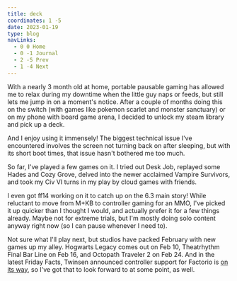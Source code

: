 ```yaml
---
title: deck
coordinates: 1 -5
date: 2023-01-19
type: blog
navLinks:
  - 0 0 Home
  - 0 -1 Journal
  - 2 -5 Prev
  - 1 -4 Next
---
```


With a nearly 3 month old at home, portable pausable gaming has allowed me to
relax during my downtime when the little guy naps or feeds, but still lets me
jump in on a moment's notice. After a couple of months doing this on the switch
(with games like
<a class="link" data-x="2" data-y="-2">pokemon scarlet</a> and
<a class="link" data-x="3" data-y="-4">monster sanctuary</a>) or on my phone
with
<a class="link" data-x="2" data-y="-3">board game arena</a>, I decided to unlock
my steam library and pick up a deck.

And I enjoy using it immensely! The biggest technical issue I've encountered
involves the screen not turning back on after sleeping, but with its short boot
times, that issue hasn't bothered me too much.

So far, I've played a few games on it. I tried out Desk Job, replayed some Hades
and Cozy Grove, delved into the newer acclaimed Vampire Survivors, and took my
Civ VI turns in my play by cloud games with friends.

I even got ff14 working on it to catch up on the 6.3 main story! While reluctant
to move from M+KB to controller gaming for an MMO, I've picked it up quicker
than I thought I would, and actually prefer it for a few things already. Maybe
not for extreme trials, but I'm mostly doing solo content anyway right now (so I
can pause whenever I need to).

Not sure what I'll play next, but studios have packed February with new games up
my alley. Hogwarts Legacy comes out on Feb 10, Theatrhythm Final Bar Line on Feb
16, and Octopath Traveler 2 on Feb 24. And in the latest Friday Facts, Twinsen
announced controller support for Factorio is
[on its way](https://www.factorio.com/blog/post/fff-372), so I've got that to
look forward to at some point, as well.
